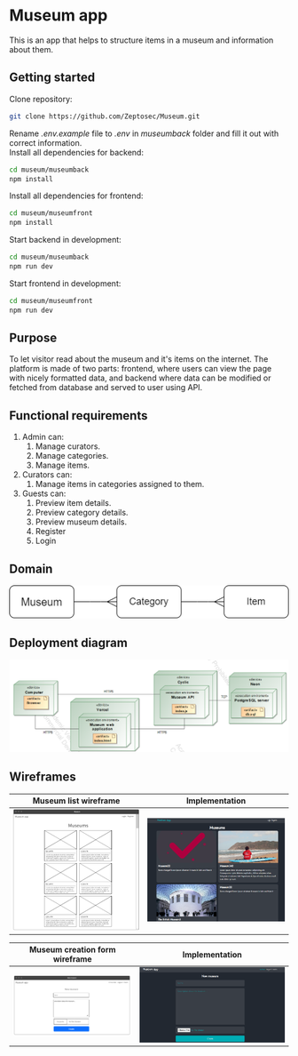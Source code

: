 # Museum app
This is an app that helps to structure items in a museum and information about them.

## Getting started
Clone repository:
```sh
git clone https://github.com/Zeptosec/Museum.git
```
Rename *.env.example* file to *.env* in *museumback* folder and fill it out with correct information.  
Install all dependencies for backend:
```sh
cd museum/museumback
npm install
```
Install all dependencies for frontend:
```sh
cd museum/museumfront
npm install
```
Start backend in development:
```sh
cd museum/museumback
npm run dev
```
Start frontend in development:
```sh
cd museum/museumfront
npm run dev
```

## Purpose
To let visitor read about the museum and it's items on the internet.
The platform is made of two parts: frontend, where users can view the page with nicely formatted data, and backend where data can be modified or fetched from database and served to user using API. 

## Functional requirements
1. Admin can:
    1. Manage curators.
    2. Manage categories.
    3. Manage items.
2. Curators can:
    1. Manage items in categories assigned to them.
3. Guests can:
    1. Preview item details.
    2. Preview category details.
    3. Preview museum details.
    4. Register
    5. Login

## Domain
![Domain diagram](assets/connections.png)

## Deployment diagram
![Deployment diagram](assets/deployment_diagram.png)

## Wireframes
Museum list wireframe | Implementation
:--------------------:|:--------------------------:
![Museums list](assets/museumslist_wireframe.png) | ![Museum implementation](assets/show1.png)

Museum creation form wireframe | Implementation
:--------------------:|:--------------------------:
![Museum creation form](assets/newmus.png) | ![](assets/show2.png)
